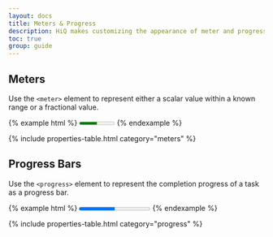 ```yaml
---
layout: docs
title: Meters & Progress
description: HiQ makes customizing the appearance of meter and progress elements easier than ever. Just pass in a few custom properties and you're good to go.
toc: true
group: guide
---
```


## Meters

Use the `<meter>` element to represent either a scalar value within a known range or a fractional value.

{% example html %}
<meter value="5" min="0" max="10">5 out of 10</meter>
{% endexample %}

{% include properties-table.html category="meters" %}

## Progress Bars

Use the `<progress>` element to represent the completion progress of a task as a progress bar.

{% example html %}
<progress value="50" max="100">progress</progress>
{% endexample %}

{% include properties-table.html category="progress" %}
